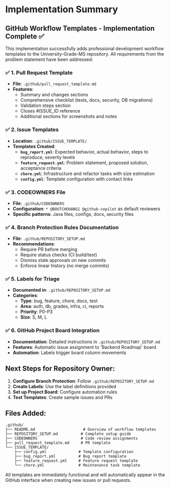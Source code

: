 # Implementation Summary

## GitHub Workflow Templates - Implementation Complete ✅

This implementation successfully adds professional development workflow templates to the University-Grade-MS repository. All requirements from the problem statement have been addressed:

### ✅ 1. Pull Request Template
- **File**: `.github/pull_request_template.md`
- **Features**: 
  - Summary and changes sections
  - Comprehensive checklist (tests, docs, security, DB migrations)
  - Validation steps section
  - Closes #ISSUE_ID reference
  - Additional sections for screenshots and notes

### ✅ 2. Issue Templates
- **Location**: `.github/ISSUE_TEMPLATE/`
- **Templates Created**:
  - **`bug_report.yml`**: Expected behavior, actual behavior, steps to reproduce, severity levels
  - **`feature_request.yml`**: Problem statement, proposed solution, acceptance criteria
  - **`chore.yml`**: Infrastructure and refactor tasks with size estimation
  - **`config.yml`**: Template configuration with contact links

### ✅ 3. CODEOWNERS File
- **File**: `.github/CODEOWNERS`
- **Configuration**: `* @BOUTCHOUANG1 @github-copilot` as default reviewers
- **Specific patterns**: Java files, configs, docs, security files

### ✅ 4. Branch Protection Rules Documentation
- **File**: `.github/REPOSITORY_SETUP.md`
- **Recommendations**:
  - Require PR before merging
  - Require status checks (CI build/test)
  - Dismiss stale approvals on new commits
  - Enforce linear history (no merge commits)

### ✅ 5. Labels for Triage
- **Documented in**: `.github/REPOSITORY_SETUP.md`
- **Categories**:
  - **Type**: bug, feature, chore, docs, test
  - **Area**: auth, db, grades, infra, ci, reports
  - **Priority**: P0-P3
  - **Size**: S, M, L

### ✅ 6. GitHub Project Board Integration
- **Documentation**: Detailed instructions in `.github/REPOSITORY_SETUP.md`
- **Features**: Automatic issue assignment to 'Backend Roadmap' board
- **Automation**: Labels trigger board column movements

## Next Steps for Repository Owner:

1. **Configure Branch Protection**: Follow `.github/REPOSITORY_SETUP.md`
2. **Create Labels**: Use the label definitions provided
3. **Set up Project Board**: Configure automation rules
4. **Test Templates**: Create sample issues and PRs

## Files Added:
```
.github/
├── README.md                     # Overview of workflow templates
├── REPOSITORY_SETUP.md          # Complete setup guide
├── CODEOWNERS                   # Code review assignments
├── pull_request_template.md     # PR template
└── ISSUE_TEMPLATE/
    ├── config.yml              # Template configuration
    ├── bug_report.yml          # Bug report template
    ├── feature_request.yml     # Feature request template
    └── chore.yml               # Maintenance task template
```

All templates are immediately functional and will automatically appear in the GitHub interface when creating new issues or pull requests.